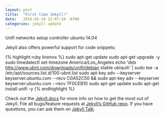 ```yaml
---
layout: post
title:  "First time Jekyll!"
date:   2016-05-19 12:07:34 -0700
categories: jekyll update
---
```

Unifi networks setup controller ubuntu 14.04

Jekyll also offers powerful support for code snippets:

{% highlight ruby linenos %}
sudo apt-get update
sudo apt-get upgrade -y
sudo timedatectl set-timezone America/Los_Angeles
echo 'deb http://www.ubnt.com/downloads/unifi/debian stable ubiquiti' | sudo tee -a /etc/apt/sources.list.d/100-ubnt.list
sudo apt-key adv --keyserver keyserver.ubuntu.com --recv C0A52C50 && sudo apt-key adv --keyserver keyserver.ubuntu.com --recv 7F0CEB10
sudo apt-get update
sudo apt-get install unifi -y
{% endhighlight %}

Check out the [Jekyll docs][jekyll-docs] for more info on how to get the most out of Jekyll. File all bugs/feature requests at [Jekyll’s GitHub repo][jekyll-gh]. If you have questions, you can ask them on [Jekyll Talk][jekyll-talk].

[jekyll-docs]: http://jekyllrb.com/docs/home
[jekyll-gh]:   https://github.com/jekyll/jekyll
[jekyll-talk]: https://talk.jekyllrb.com/
